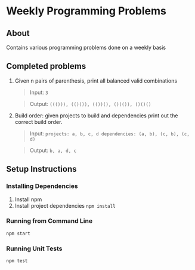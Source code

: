# Weekly Programming Problems

## About
Contains various programming problems done on a weekly basis

## Completed problems
1. Given n pairs of parenthesis, print all balanced valid combinations

   > Input: `3`

   > Output: `((())), (()()), (())(), ()(()), ()()()`

1. Build order: given projects to build and dependencies print out the correct build order.

   > Input:
   `projects: a, b, c, d
   dependencies: (a, b), (c, b), (c, d)`

   > Output: `b, a, d, c`

## Setup Instructions

### Installing Dependencies

1. Install npm
2. Install project dependencies `npm install`

### Running from Command Line

`npm start`

### Running Unit Tests

`npm test`
